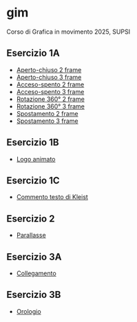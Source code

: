 # gim
Corso di Grafica in movimento 2025, SUPSI

## Esercizio 1A
- [Aperto-chiuso 2 frame](https)<br>
- [Aperto-chiuso 3 frame](https)<br>
- [Acceso-spento 2 frame](https)<br>
- [Acceso-spento 3 frame](https)<br>
- [Rotazione 360° 2 frame](https)<br>
- [Rotazione 360° 3 frame](https)<br>
- [Spostamento 2 frame](https)<br>
- [Spostamento 3 frame](https)<br>

## Esercizio 1B
- [Logo animato](https)

## Esercizio 1C
- [Commento testo di Kleist](https)

## Esercizio 2
- [Parallasse](https)

## Esercizio 3A
- [Collegamento](https)

## Esercizio 3B
- [Orologio](https)
